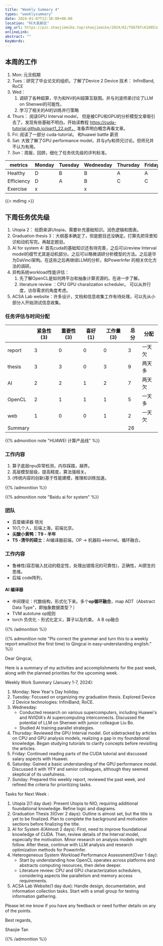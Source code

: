 ```yaml
---
title: "Weekly Summary 4"
types: "weeklysummary"
date: 2024-01-07T12:30:00+08:00
location: "科大高新区"
img_url: https://pic.shaojiemike.top/shaojiemike/2024/01/f6678fc610051da34fdf588cede96183.png
onlineLink: 
abstract: ""
KeyWords:
---
```



## 本周的工作


1. Mon: 元旦假期
2. Tues：研究了毕业论文的组织。了解了Device 2 Device 技术： InfiniBand, RoCE
3. Wed：
      1. 调研了各种超算，华为和NV的AI超算互联图。并与刘波师弟讨论了LLM on Shenwei的可能性。
      2. 学习了相关的AI的训练并行策略
4. Thurs： 阅读GPU Interval model， 但是被CPU和GPU的分析模型文章吸引去了。发现有些基础不明白。开始读教程 https://cuda-tutorial.github.io/part1_22.pdf， 准备弄明白概念再看文章。
5. Fri: 阅读了一部分 cuda-tutorial。 和huawei battle 薪资
6. Sat: 大致了解了GPU performance model，并与yfy和师兄讨论。但师兄并不认为有用。
7. Sun：周报，回顾，细化了任务优先级的评判标准。


| metrics    | Monday | Tuesday | Wednesday | Thursday | Friday | Saturday | Sunday |
|------------|--------|---------|-----------|----------|--------|----------|--------|
| Healthy    | D      | B       | B         | A        | A      | B        | C      |
| Efficiency | D      | A       | B         | C        | C      | C        | C      |
| Exercise   | x      |         | x         |          |        |          |        |

{{< mdImg >}}


## 下周任务优先级


1. Utopia 2： 给蔚来讲Utopia，需要补充基础知识。润色逻辑和图表。
2. Graduation thesis 3：大纲基本确定了，但是题目还没确定。打算先把背景知识和动机写完。再敲定题目。
3. AI for system 4: 首先cuda的基础知识还有待完善，之后可以review Interval model的细节尤其是动机部分。之后可以略微调研分析模型的方法。之后是华为DaVinci架构。在这些之后再继续LLM的分析，和PowerInfer 的相关优化方法的调研。
4. 异构系统workload性能评估：
      1. 先了解OpenCL是如何跨平台和抽象计算资源的。在进一步了解。
      2. literature review ：CPU GPU charalization scheduler。 可以从并行度，访存需求的角度考虑。
5. ACSA Lab website：许多设计，文档和信息收集工作有待处理，可以先从小部分人开始测试信息收集。

### 任务评估与时间分配


|         | 紧急性(3) | 重要性(3) | 喜好(1) | 工作量(3) | 总分 | 分配   |
|---------|-----------|-----------|---------|-----------|------|--------|
| report  | 3         | 0         | 0       | 0         | 3    | 一天欠 |
| thesis  | 3         | 3         | 0       | 3         | 9    | 两天多 |
| AI      | 2         | 2         | 1       | 2         | 7    | 两天欠 |
| OpenCL  | 2         | 1         | 1       | 1         | 5    | 一天多 |
| web     | 1         | 0         | 0       | 1         | 2    | 一天欠 |
| Summary |           |           |         |           | 26   |        |


{{% admonition note "HUAWEI 计算产品线" %}}

### 工作内容

1. 算子底层npu异常检测，内存踩踏，越界。
2. 高层模型层级，提高精度，算法强相关。
3. (传统内容的创新)基于性能建模，推理和训练加速。

{{% /admonition %}}

{{% admonition note "Baidu ai for system" %}}

### 团队

- 百度编译器 晓光
- 10几个人，后端上海，前端北京。
- **尖酸小黄鸭：T9 - 半年**
- **T5 -清华的硕士**：AI编译器前端，OP → 机器码→kernel。循环融合。

### 工作内容

- 鲁棒性(容忍输入扰动的稳定性，处理出错情况的可靠性)，正确性，AI原生的思维。
- 后端 code阵列，

#### AI 编译器

- 中间理论：代数结构，形式化下来。多个**op循环融合**，map ADT（Abstract Data Type"，即抽象数据类型？）
- TVM autotune op规则
- torch 负优化 - 形式化定义，算子以及约束。 A B op融合

{{% /admonition %}}



{{% admonition note "Pls correct the grammar and turn this to a weekly report email(not the first time) to Qingcai in easy-understanding english:" %}}

Dear Qingcai,

Here is a summary of my activities and accomplishments for the past week, along with the planned priorities for the upcoming week.

Weekly Work Summary (January 1-7, 2024):

1. Monday: New Year's Day holiday.
2. Tuesday: Focused on organizing my graduation thesis. Explored Device 2 Device technologies: InfiniBand, RoCE.
3. Wednesday: 
    - Conducted research on various supercomputers, including Huawei's and NVIDIA's AI supercomputing interconnects. Discussed the potential of LLM on Shenwei with junior colleague Liu Bo.
    - Studied AI training parallel strategies.
4. Thursday: Reviewed the GPU Interval model. Got sidetracked by articles on CPU and GPU analysis models, realizing a gap in my foundational knowledge. Began studying tutorials to clarify concepts before revisiting the articles.
5. Friday: Continued reading parts of the CUDA tutorial and discussed salary aspects with Huawei.
6. Saturday: Gained a basic understanding of the GPU performance model. Discussed it with YFY and senior colleagues, although they seemed skeptical of its usefulness.
7. Sunday: Prepared this weekly report, reviewed the past week, and refined the criteria for prioritizing tasks.

Tasks for Next Week :

1. Utopia 2(1 day due): Present Utopia to NIO, requiring additional foundational knowledge. Refine logic and diagrams.
2. Graduation Thesis 3(Over 2 days): Outline is almost set, but the title is yet to be finalized. Plan to complete the background and motivation sections before finalizing the title.
3. AI for System 4(Almost 2 days): First, need to improve foundational knowledge of CUDA. Then, review details of the Interval model, especially the motivation. Minor research on analysis models might follow. After these, continue with LLM analysis and research optimization methods for PowerInfer.
4. Heterogeneous System Workload Performance Assessment(Over 1 day):
    - Start by understanding how OpenCL operates across platforms and abstracts computing resources, then delve deeper.
    - Literature review: CPU and GPU characterization schedulers, considering aspects like parallelism and memory access requirements.
5. ACSA Lab Website(1 day due): Handle design, documentation, and information collection tasks. Start with a small group for testing information gathering.

Please let me know if you have any feedback or need further details on any of the points.

Best regards,

Shaojie Tan

{{% /admonition %}}